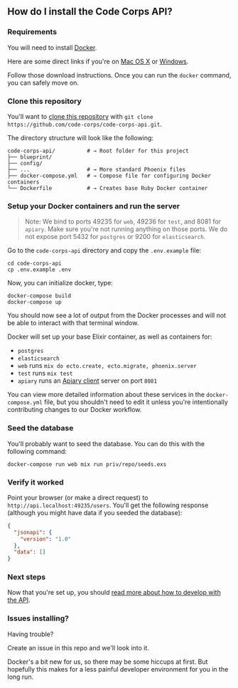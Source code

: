 ## How do I install the Code Corps API?

### Requirements

You will need to install [Docker](https://docs.docker.com/engine/installation/).

Here are some direct links if you're on [Mac OS X](https://docs.docker.com/docker-for-mac/) or [Windows](https://docs.docker.com/docker-for-windows/).

Follow those download instructions. Once you can run the `docker` command, you can safely move on.

### Clone this repository

You'll want to [clone this repository](https://help.github.com/articles/cloning-a-repository/) with `git clone https://github.com/code-corps/code-corps-api.git`.

The directory structure will look like the following:

```shell
code-corps-api/          # → Root folder for this project
├── blueprint/
├── config/
├── ...                  # → More standard Phoenix files
├── docker-compose.yml   # → Compose file for configuring Docker containers
└── Dockerfile           # → Creates base Ruby Docker container
```

### Setup your Docker containers and run the server

> Note: We bind to ports 49235 for `web`, 49236 for `test`, and 8081 for `apiary`. Make sure you're not running anything on those ports. We do not expose port 5432 for `postgres` or 9200 for `elasticsearch`.

Go to the `code-corps-api` directory and copy the `.env.example` file:

```
cd code-corps-api
cp .env.example .env
```

Now, you can initialize docker, type:

```shell
docker-compose build
docker-compose up
```

You should now see a lot of output from the Docker processes and will not be able to interact with that terminal window.

Docker will set up your base Elixir container, as well as containers for:

- `postgres`
- `elasticsearch`
- `web` runs `mix do ecto.create, ecto.migrate, phoenix.server`
- `test` runs `mix test`
- `apiary` runs an [Apiary client](https://github.com/apiaryio/apiary-client) server on port `8081`

You can view more detailed information about these services in the `docker-compose.yml` file, but you shouldn't need to edit it unless you're intentionally contributing changes to our Docker workflow.

### Seed the database

You'll probably want to seed the database. You can do this with the following command:

```shell
docker-compose run web mix run priv/repo/seeds.exs
```

### Verify it worked

Point your browser (or make a direct request) to `http://api.localhost:49235/users`. You'll get the following response (although you might have data if you seeded the database):

```json
{
  "jsonapi": {
    "version": "1.0"
  },
  "data": []
}
```

### Next steps

Now that you're set up, you should [read more about how to develop with the API](USAGE.md).

### Issues installing?

Having trouble?

Create an issue in this repo and we'll look into it.

Docker's a bit new for us, so there may be some hiccups at first. But hopefully this makes for a less painful developer environment for you in the long run.

